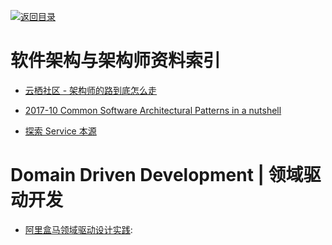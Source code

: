 [![返回目录](https://user-images.githubusercontent.com/5803001/38079637-ff0abcf0-3371-11e8-9b76-ad651620afc7.jpg)](https://github.com/wxyyxc1992/Awesome-Links)

# 软件架构与架构师资料索引

- [云栖社区 - 架构师的路到底怎么走](https://www.zhihu.com/question/40520339/answer/250338569)

* [2017-10 Common Software Architectural Patterns in a nutshell](https://parg.co/bD3)

* [探索 Service 本源](http://q.infoqstatic.com/ppt/service-origin-exploration.pdf)

# Domain Driven Development | 领域驱动开发

- [阿里盒马领域驱动设计实践](https://mp.weixin.qq.com/s/NMtbP8X2AB0dbW3RzWrdhg):
